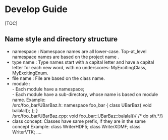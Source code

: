 Develop Guide
=============
[TOC]
    

## Name style and directory structure

* namespace : Namespace names are all lower-case. Top-at_level namespace names are based on the project name .
* type name : Type names start with a capital letter and have a capital letter for each new word, with no underscores: MyExcitingClass, MyExcitingEnum.
* file name : File are based on the class name.               
* module    :  
          - Each module have a namespace;  
          - Each module have a sub-directory, whose name is based on module name.
                Example:           
                <project root>/src/foo_bar/UBarBaz.h:
                namespace foo_bar
                {
                 class UBarBaz{
                  void balalal();
                 };
                }  
                <project root>/src/foo_bar/UBarBaz.cpp:
                void foo_bar::UBarBaz::balalal(){ /* do sth.*/}
* class concept:  Classes have same prefix, if they are in the same concept
                Example:
                class WriterHDF5;
                class WriterXDMF;
                class WriterVTK; 
                ....
              
  
